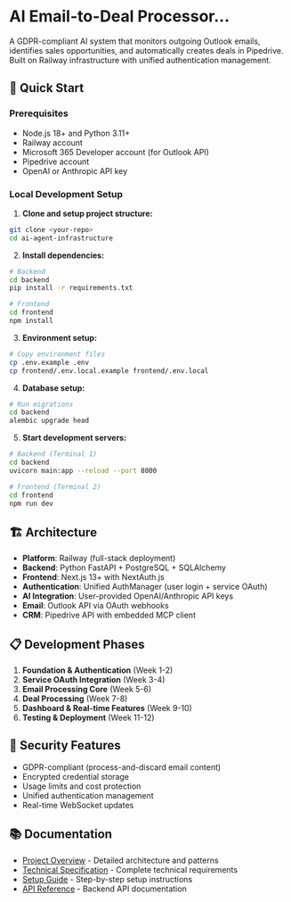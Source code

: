 # AI Email-to-Deal Processor...

A GDPR-compliant AI system that monitors outgoing Outlook emails, identifies sales opportunities, and automatically creates deals in Pipedrive. Built on Railway infrastructure with unified authentication management.

## 🚀 Quick Start

### Prerequisites
- Node.js 18+ and Python 3.11+
- Railway account
- Microsoft 365 Developer account (for Outlook API)
- Pipedrive account
- OpenAI or Anthropic API key

### Local Development Setup

1. **Clone and setup project structure:**
```bash
git clone <your-repo>
cd ai-agent-infrastructure
```

2. **Install dependencies:**
```bash
# Backend
cd backend
pip install -r requirements.txt

# Frontend
cd frontend
npm install
```

3. **Environment setup:**
```bash
# Copy environment files
cp .env.example .env
cp frontend/.env.local.example frontend/.env.local
```

4. **Database setup:**
```bash
# Run migrations
cd backend
alembic upgrade head
```

5. **Start development servers:**
```bash
# Backend (Terminal 1)
cd backend
uvicorn main:app --reload --port 8000

# Frontend (Terminal 2)
cd frontend
npm run dev
```

## 🏗️ Architecture

- **Platform**: Railway (full-stack deployment)
- **Backend**: Python FastAPI + PostgreSQL + SQLAlchemy
- **Frontend**: Next.js 13+ with NextAuth.js
- **Authentication**: Unified AuthManager (user login + service OAuth)
- **AI Integration**: User-provided OpenAI/Anthropic API keys
- **Email**: Outlook API via OAuth webhooks
- **CRM**: Pipedrive API with embedded MCP client

## 📋 Development Phases

1. **Foundation & Authentication** (Week 1-2)
2. **Service OAuth Integration** (Week 3-4)
3. **Email Processing Core** (Week 5-6)
4. **Deal Processing** (Week 7-8)
5. **Dashboard & Real-time Features** (Week 9-10)
6. **Testing & Deployment** (Week 11-12)

## 🔐 Security Features

- GDPR-compliant (process-and-discard email content)
- Encrypted credential storage
- Usage limits and cost protection
- Unified authentication management
- Real-time WebSocket updates

## 📚 Documentation

- [Project Overview](project_overview.md) - Detailed architecture and patterns
- [Technical Specification](specification_doc.md) - Complete technical requirements
- [Setup Guide](docs/setup-guide.md) - Step-by-step setup instructions
- [API Reference](docs/api-reference.md) - Backend API documentation
